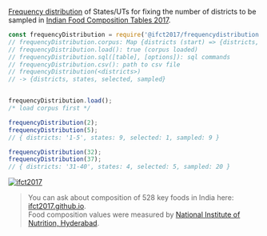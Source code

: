 [Frequency distribution] of States/UTs for fixing the number of districts to be sampled in [Indian Food Composition Tables 2017].

```javascript
const frequencyDistribution = require('@ifct2017/frequencydistribution');
// frequencyDistribution.corpus: Map {districts (start) => {districts, states, selected, sampled}}
// frequencyDistribution.load(): true (corpus loaded)
// frequencyDistribution.sql([table], [options]): sql commands
// frequencyDistribution.csv(): path to csv file
// frequencyDistribution(<districts>)
// -> {districts, states, selected, sampled}


frequencyDistribution.load();
/* load corpus first */

frequencyDistribution(2);
frequencyDistribution(5);
// { districts: '1-5', states: 9, selected: 1, sampled: 9 }

frequencyDistribution(32);
frequencyDistribution(37);
// { districts: '31-40', states: 4, selected: 5, sampled: 20 }
```


[![ifct2017](http://ninindia.org/images/ifct_2017.png)](https://www.npmjs.com/package/ifct2017)
> You can ask about composition of 528 key foods in India here: [ifct2017.github.io].<br>
> Food composition values were measured by [National Institute of Nutrition, Hyderabad].

[Indian Food Composition Tables 2017]: http://ifct2017.com/
[Frequency distribution]: https://github.com/ifct2017/frequencydistribution/blob/master/index.csv
[ifct2017.github.io]: https://ifct2017.github.io
[National Institute of Nutrition, Hyderabad]: http://www.ninindia.org
